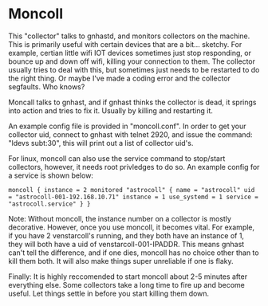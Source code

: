 # Moncoll #

This "collector" talks to gnhastd, and monitors collectors on the machine.
This is primarily useful with certain devices that are a bit... sketchy.  For
example, certian little wifi IOT devices sometimes just stop responding, or
bounce up and down off wifi, killing your connection to them. The collector
usually tries to deal with this, but sometimes just needs to be restarted to
do the right thing.  Or maybe I've made a coding error and the collector
segfaults. Who knows?

Moncall talks to gnhast, and if gnhast thinks the collector is dead, it springs
into action and tries to fix it.  Usually by killing and restarting it.

An example config file is provided in "moncoll.conf".  In order to get your
collector uid, connect to gnhast with telnet <ghnast-host> 2920, and issue the
command:  "ldevs subt:30",  this will print out a list of collector uid's.

For linux, moncoll can also use the service command to stop/start collectors,
however, it needs root privledges to do so.  An example config for a service
is shown below:

`moncoll {
  instance = 2
  monitored "astrocoll" {
    name = "astrocoll"
    uid = "astrocoll-001-192.168.10.71"
    instance = 1
    use_systemd = 1
    service = "astrocoll.service"
  }
}`

Note: Without moncoll, the instance number on a collector is mostly
decorative.  However, once you use moncoll, it becomes vital.  For example,
if you have 2 venstarcoll's running, and they both have an instance of 1, they
will both have a uid of venstarcoll-001-IPADDR.  This means gnhast can't tell
the difference, and if one dies, moncoll has no choice other than to kill them
both.  It will also make things super unreliable if one is flaky.

Finally:  It is highly reccomended to start moncoll about 2-5 minutes after
everything else.  Some collectors take a long time to fire up and become
useful. Let things settle in before you start killing them down.
